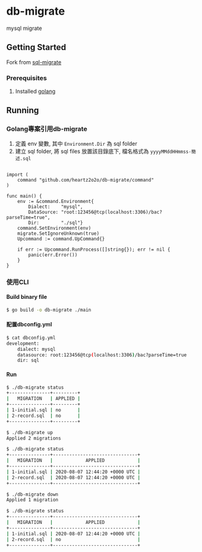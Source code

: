# db-migrate

mysql migrate

## Getting Started

Fork from [sql-migrate](https://github.com/rubenv/sql-migrate)

### Prerequisites

1. Installed [golang](https://golang.org/doc/install)

## Running

### Golang專案引用db-migrate

1. 定義 env 變數, 其中 `Environment.Dir` 為 sql folder
2. 建立 sql folder, 將 sql files 放置該目錄底下, 檔名格式為 `yyyyMMddHHmmss-簡述.sql`

```golane

import (
	command "github.com/heartz2o2o/db-migrate/command"
)

func main() {
	env := &command.Environment{
		Dialect:    "mysql",
		DataSource: "root:123456@tcp(localhost:3306)/bac?parseTime=true",
		Dir:        "./sql"}
	command.SetEnvironment(env)
	migrate.SetIgnoreUnknown(true)
	Upcommand := command.UpCommand{}

	if err := Upcommand.RunProcess([]string{}); err != nil {
		panic(err.Error())
	}
}

```

### 使用CLI

#### Build binary file

```bash
$ go build -o db-migrate ./main
```

#### 配置dbconfig.yml

```bash
$ cat dbconfig.yml
development:
    dialect: mysql
    datasource: root:123456@tcp(localhost:3306)/bac?parseTime=true
    dir: sql
```

#### Run

```bash
$ ./db-migrate status
+---------------+---------+
|   MIGRATION   | APPLIED |
+---------------+---------+
| 1-initial.sql | no      |
| 2-record.sql  | no      |
+---------------+---------+

$ ./db-migrate up
Applied 2 migrations

$ ./db-migrate status
+---------------+-------------------------------+
|   MIGRATION   |            APPLIED            |
+---------------+-------------------------------+
| 1-initial.sql | 2020-08-07 12:44:20 +0000 UTC |
| 2-record.sql  | 2020-08-07 12:44:20 +0000 UTC |
+---------------+-------------------------------+

$ ./db-migrate down
Applied 1 migration

$ ./db-migrate status
+---------------+-------------------------------+
|   MIGRATION   |            APPLIED            |
+---------------+-------------------------------+
| 1-initial.sql | 2020-08-07 12:44:20 +0000 UTC |
| 2-record.sql  | no                            |
+---------------+-------------------------------+
```
